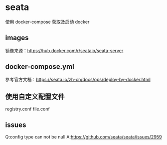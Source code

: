 # seata
使用 docker-compose 获取及启动 docker

## images
镜像来源：https://hub.docker.com/r/seataio/seata-server

## docker-compose.yml
参考官方文档：https://seata.io/zh-cn/docs/ops/deploy-by-docker.html

## 使用自定义配置文件
registry.conf
file.conf

## issues
Q:config type can not be null
A:https://github.com/seata/seata/issues/2959